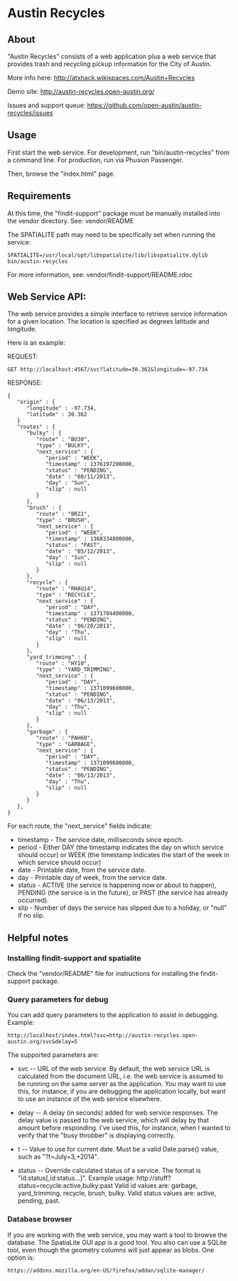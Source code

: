 # Austin Recycles

## About

"Austin Recycles" consists of a web application plus a web service that
provides trash and recycling pickup information for the City of Austin.

More info here: http://atxhack.wikispaces.com/Austin+Recycles

Demo site: http://austin-recycles.open-austin.org/

Issues and support queue: https://github.com/open-austin/austin-recycles/issues

## Usage

First start the web service.  For development, run "bin/austin-recycles" from
a command line. For production, run via Phusion Passenger.

Then, browse the "index.html" page.

## Requirements

At this time, the "findit-support" package must be manually installed
into the vendor directory. See: vendor/README

The SPATIALITE path may need to be specifically set when running the service:

    SPATIALITE=/usr/local/opt/libspatialite/lib/libspatialite.dylib bin/austin-recycles

For more information, see: vendor/findit-support/README.rdoc

## Web Service API:

The web service provides a simple interface to retrieve service information
for a given location. The location is specified as degrees latitude and
longitude.

Here is an example:

REQUEST:

    GET http://localhost:4567/svc?latitude=30.362&longitude=-97.734 

RESPONSE:

    {
       "origin" : {
          "longitude" : -97.734,
          "latitude" : 30.362
       }
       "routes" : {
          "bulky" : {
             "route" : "BU30",
             "type" : "BULKY",
             "next_service" : {
                "period" : "WEEK",
                "timestamp" : 1376197200000,
                "status" : "PENDING",
                "date" : "08/11/2013",
                "day" : "Sun",
                "slip" : null
             }
          },
          "brush" : {
             "route" : "BR22",
             "type" : "BRUSH",
             "next_service" : {
                "period" : "WEEK",
                "timestamp" : 1368334800000,
                "status" : "PAST",
                "date" : "05/12/2013",
                "day" : "Sun",
                "slip" : null
             }
          },
          "recycle" : {
             "route" : "RHAU14",
             "type" : "RECYCLE",
             "next_service" : {
                "period" : "DAY",
                "timestamp" : 1371704400000,
                "status" : "PENDING",
                "date" : "06/20/2013",
                "day" : "Thu",
                "slip" : null
             }
          },
          "yard_trimming" : {
             "route" : "HY10",
             "type" : "YARD_TRIMMING",
             "next_service" : {
                "period" : "DAY",
                "timestamp" : 1371099600000,
                "status" : "PENDING",
                "date" : "06/13/2013",
                "day" : "Thu",
                "slip" : null
             }
          },
          "garbage" : {
             "route" : "PAH60",
             "type" : "GARBAGE",
             "next_service" : {
                "period" : "DAY",
                "timestamp" : 1371099600000,
                "status" : "PENDING",
                "date" : "06/13/2013",
                "day" : "Thu",
                "slip" : null
             }
          }
       },
    }
    
For each route, the "next_service" fields indicate:

* timestamp - The service date, milliseconds since epoch.
* period - Either DAY (the timestamp indicates the day on which service should occur)
  or WEEK (the timestamp indicates the start of the week in which service should occur)
* date - Printable date, from the service date.
* day - Printable day of week, from the service date.
* status - ACTIVE (the service is happening now or about to happen), PENDING (the service
  is in the future), or PAST (the service has already occurred).
* slip - Number of days the service has slipped due to a holiday, or "null" if no slip.

## Helpful notes

### Installing findit-support and spatialite

Check the "vendor/README" file for instructions for installing the findit-support package.

### Query parameters for debug

You can add query parameters to the application to assist in debugging. Example:

    http://localhost/index.html?svc=http://austin-recycles.open-austin.org/svc&delay=5
    
The supported parameters are:

* svc -- URL of the web service. By default, the web service URL is calculated
  from the document URL, i.e. the web service is assumed to be running on the
  same server as the application. You may want to use this, for instance, if you
  are debugging the application locally, but want to use an instance of the web
  service elsewhere.
  
* delay -- A delay (in seconds) added for web service responses. The delay value
  is passed to the web service, which will delay by that amount before responding.
  I've used this, for instance, when I wanted to verify that the "busy throbber" is
  displaying correctly.
  
* t -- Value to use for current date. Must be a valid Date.parse() value, such as
  "?t=July+3,+2014".

* status -- Override calculated status of a service. The format is "id:status[,id:status...]".
  Example usage: http://stuff?status=recycle:active,bulky:past
  Valid id values are: garbage, yard_trimming, recycle, brush, bulky.
  Valid status values are: active, pending, past.

### Database browser

If you are working with the web service, you may want a tool to browse the database.
The SpatiaLite GUI app is a good tool. You also can use a SQLite tool, even though the
geometry columns will just appear as blobs. One option is:

    https://addons.mozilla.org/en-US/firefox/addon/sqlite-manager/
